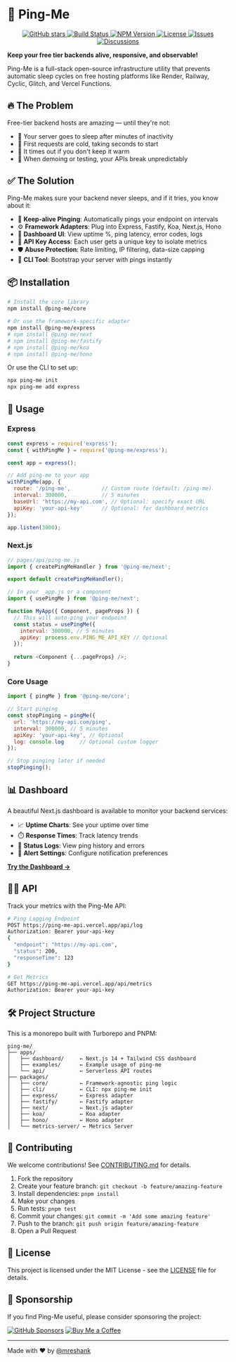 <!-- ![npm version](https://img.shields.io/npm/v/@ping-me/core)
![build](https://github.com/mreshank/ping-me/actions/workflows/ci.yml/badge.svg)
![license](https://img.shields.io/github/license/mreshank/ping-me)
![stars](https://img.shields.io/github/stars/mreshank/ping-me?style=social)
![contributors](https://img.shields.io/github/contributors/mreshank/ping-me)
![issues](https://img.shields.io/github/issues/mreshank/ping-me)
![PRs](https://img.shields.io/github/issues-pr/mreshank/ping-me) -->

# 🚀 Ping-Me

<p align="center">
  <a href="https://github.com/mreshank/ping-me">
    <img alt="GitHub stars" src="https://img.shields.io/github/stars/mreshank/ping-me?style=social">
  </a>
  <a href="https://github.com/mreshank/ping-me/actions">
    <img alt="Build Status" src="https://github.com/mreshank/ping-me/actions/workflows/ci.yml/badge.svg">
  </a>
  <a href="https://www.npmjs.com/package/@ping-me/core">
    <img alt="NPM Version" src="https://img.shields.io/npm/v/@ping-me/core">
  </a>
  <a href="https://github.com/mreshank/ping-me/blob/main/LICENSE">
    <img alt="License" src="https://img.shields.io/github/license/mreshank/ping-me">
  </a>
  <a href="https://github.com/mreshank/ping-me/issues">
    <img alt="Issues" src="https://img.shields.io/github/issues/mreshank/ping-me">
  </a>
  <a href="https://github.com/mreshank/ping-me/discussions">
    <img alt="Discussions" src="https://img.shields.io/github/discussions/mreshank/ping-me?color=purple">
  </a>
</p>

**Keep your free tier backends alive, responsive, and observable!**

Ping-Me is a full-stack open-source infrastructure utility that prevents automatic sleep cycles on free hosting platforms like Render, Railway, Cyclic, Glitch, and Vercel Functions.

## 🔥 The Problem

Free-tier backend hosts are amazing — until they're not:

- 🔌 Your server goes to sleep after minutes of inactivity
- 🐢 First requests are cold, taking seconds to start
- 😬 It times out if you don't keep it warm
- 🧪 When demoing or testing, your APIs break unpredictably

## ✅ The Solution

Ping-Me makes sure your backend never sleeps, and if it tries, you know about it:

- 🔁 **Keep-alive Pinging**: Automatically pings your endpoint on intervals
- ⚙️ **Framework Adapters**: Plug into Express, Fastify, Koa, Next.js, Hono
- 🧪 **Dashboard UI**: View uptime %, ping latency, error codes, logs
- 🔑 **API Key Access**: Each user gets a unique key to isolate metrics
- 🛡️ **Abuse Protection**: Rate limiting, IP filtering, data-size capping
- 🧩 **CLI Tool**: Bootstrap your server with pings instantly

## 📦 Installation

```bash
# Install the core library
npm install @ping-me/core

# Or use the framework-specific adapter
npm install @ping-me/express
# npm install @ping-me/next
# npm install @ping-me/fastify
# npm install @ping-me/koa
# npm install @ping-me/hono
```

Or use the CLI to set up:

```bash
npx ping-me init
npx ping-me add express
```

## 🧰 Usage

### Express

```javascript
const express = require('express');
const { withPingMe } = require('@ping-me/express');

const app = express();

// Add ping-me to your app
withPingMe(app, {
  route: '/ping-me',          // Custom route (default: /ping-me)
  interval: 300000,           // 5 minutes
  baseUrl: 'https://my-api.com', // Optional: specify exact URL
  apiKey: 'your-api-key'      // Optional: for dashboard metrics
});

app.listen(3000);
```

### Next.js

```javascript
// pages/api/ping-me.js
import { createPingMeHandler } from '@ping-me/next';

export default createPingMeHandler();

// In your _app.js or a component
import { usePingMe } from '@ping-me/next';

function MyApp({ Component, pageProps }) {
  // This will auto-ping your endpoint
  const status = usePingMe({
    interval: 300000, // 5 minutes
    apiKey: process.env.PING_ME_API_KEY // Optional
  });
  
  return <Component {...pageProps} />;
}
```

### Core Usage

```javascript
import { pingMe } from '@ping-me/core';

// Start pinging
const stopPinging = pingMe({
  url: 'https://my-api.com/ping',
  interval: 300000, // 5 minutes
  apiKey: 'your-api-key', // Optional
  log: console.log     // Optional custom logger
});

// Stop pinging later if needed
stopPinging();
```

## 📊 Dashboard

A beautiful Next.js dashboard is available to monitor your backend services:

- 📈 **Uptime Charts**: See your uptime over time
- ⏱️ **Response Times**: Track latency trends
- 💬 **Status Logs**: View ping history and errors
- 🔔 **Alert Settings**: Configure notification preferences

**[Try the Dashboard →](https://ping-me-dashboard.vercel.app)**

## 🧑‍💻 API

Track your metrics with the Ping-Me API:

```bash
# Ping Logging Endpoint
POST https://ping-me-api.vercel.app/api/log
Authorization: Bearer your-api-key
{
  "endpoint": "https://my-api.com",
  "status": 200,
  "responseTime": 123
}

# Get Metrics
GET https://ping-me-api.vercel.app/api/metrics
Authorization: Bearer your-api-key
```

## 🛠️ Project Structure

This is a monorepo built with Turborepo and PNPM:

```
ping-me/
├── apps/
│   ├── dashboard/     ← Next.js 14 + Tailwind CSS dashboard
│   ├── examples/      ← Example usage of ping-me
│   └── api/           ← Serverless API routes
├── packages/
│   ├── core/          ← Framework-agnostic ping logic
│   ├── cli/           ← CLI: npx ping-me init
│   ├── express/       ← Express adapter
│   ├── fastify/       ← Fastify adapter
│   ├── next/          ← Next.js adapter
│   ├── koa/           ← Koa adapter
│   ├── hono/          ← Hono adapter
│   └── metrics-server/ ← Metrics Server
```

## 🤝 Contributing

We welcome contributions! See [CONTRIBUTING.md](./CONTRIBUTING.md) for details.

1. Fork the repository
2. Create your feature branch: `git checkout -b feature/amazing-feature`
3. Install dependencies: `pnpm install`
4. Make your changes
5. Run tests: `pnpm test`
6. Commit your changes: `git commit -m 'Add some amazing feature'`
7. Push to the branch: `git push origin feature/amazing-feature`
8. Open a Pull Request

## 📄 License

This project is licensed under the MIT License - see the [LICENSE](./LICENSE) file for details.

## 💖 Sponsorship

If you find Ping-Me useful, please consider sponsoring the project:

[![GitHub Sponsors](https://img.shields.io/badge/Sponsor-GitHub-ea4aaa.svg?style=for-the-badge&logo=github)](https://github.com/sponsors/mreshank)
[![Buy Me a Coffee](https://img.shields.io/badge/Buy%20Me%20a%20Coffee-Support-yellow.svg?style=for-the-badge&logo=buy-me-a-coffee)](https://www.buymeacoffee.com/mreshank)

---

Made with ❤️ by [@mreshank](https://github.com/mreshank)